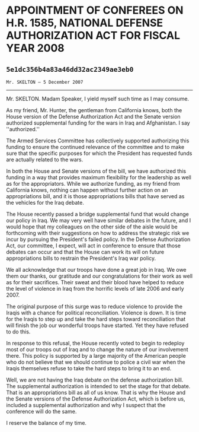 # APPOINTMENT OF CONFEREES ON H.R. 1585, NATIONAL DEFENSE AUTHORIZATION  ACT FOR FISCAL YEAR 2008
## `5e1dc356b4a83a46dd32ac2349ae3eb0`
`Mr. SKELTON — 5 December 2007`

---


Mr. SKELTON. Madam Speaker, I yield myself such time as I may 
consume.

As my friend, Mr. Hunter, the gentleman from California knows, both 
the House version of the Defense Authorization Act and the Senate 
version authorized supplemental funding for the wars in Iraq and 
Afghanistan. I say ''authorized.''

The Armed Services Committee has collectively supported authorizing 
this funding to ensure the continued relevance of the committee and to 
make sure that the specific purposes for which the President has 
requested funds are actually related to the wars.

In both the House and Senate versions of the bill, we have authorized 
this funding in a way that provides maximum flexibility for the 
leadership as well as for the appropriators. While we authorize 
funding, as my friend from California knows, nothing can happen without 
further action on an appropriations bill, and it is those 
appropriations bills that have served as the vehicles for the Iraq 
debate.

The House recently passed a bridge supplemental fund that would 
change our policy in Iraq. We may very well have similar debates in the 
future, and I would hope that my colleagues on the other side of the 
aisle would be forthcoming with their suggestions on how to address the 
strategic risk we incur by pursuing the President's failed policy. In 
the Defense Authorization Act, our committee, I expect, will act in 
conference to ensure that those debates can occur and that the House 
can work its will on future appropriations bills to restrain the 
President's Iraq war policy.

We all acknowledge that our troops have done a great job in Iraq. We 
owe them our thanks, our gratitude and our congratulations for their 
work as well as for their sacrifices. Their sweat and their blood have 
helped to reduce the level of violence in Iraq from the horrific levels 
of late 2006 and early 2007.

The original purpose of this surge was to reduce violence to provide 
the Iraqis with a chance for political reconciliation. Violence is 
down. It is time for the Iraqis to step up and take the hard steps 
toward reconciliation that will finish the job our wonderful troops 
have started. Yet they have refused to do this.

In response to this refusal, the House recently voted to begin to 
redeploy most of our troops out of Iraq and to change the nature of our 
involvement there. This policy is supported by a large majority of the 
American people who do not believe that we should continue to police a 
civil war when the Iraqis themselves refuse to take the hard steps to 
bring it to an end.

Well, we are not having the Iraq debate on the defense authorization 
bill. The supplemental authorization is intended to set the stage for 
that debate. That is an appropriations bill as all of us know. That is 
why the House and the Senate versions of the Defense Authorization Act, 
which is before us, included a supplemental authorization and why I 
suspect that the conference will do the same.

I reserve the balance of my time.
